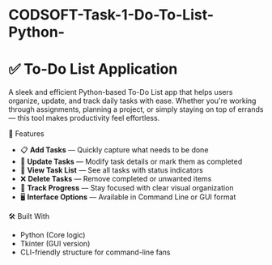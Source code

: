 # CODSOFT-Task-1-Do-To-List-Python-

# ✅ To-Do List Application

A sleek and efficient Python-based To-Do List app that helps users organize, update, and track daily tasks with ease. Whether you're working through assignments, planning a project, or simply staying on top of errands — this tool makes productivity feel effortless.

 🌟 Features

- 📋 **Add Tasks** — Quickly capture what needs to be done  
- 🔄 **Update Tasks** — Modify task details or mark them as completed  
- 👀 **View Task List** — See all tasks with status indicators  
- ❌ **Delete Tasks** — Remove completed or unwanted items  
- 🎯 **Track Progress** — Stay focused with clear visual organization  
- 🖥️ **Interface Options** — Available in Command Line or GUI format

🛠️ Built With

- Python (Core logic)
- Tkinter (GUI version)
- CLI-friendly structure for command-line fans
